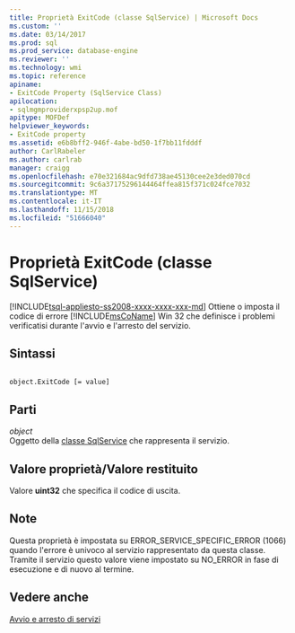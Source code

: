 ```yaml
---
title: Proprietà ExitCode (classe SqlService) | Microsoft Docs
ms.custom: ''
ms.date: 03/14/2017
ms.prod: sql
ms.prod_service: database-engine
ms.reviewer: ''
ms.technology: wmi
ms.topic: reference
apiname:
- ExitCode Property (SqlService Class)
apilocation:
- sqlmgmproviderxpsp2up.mof
apitype: MOFDef
helpviewer_keywords:
- ExitCode property
ms.assetid: e6b8bff2-946f-4abe-bd50-1f7bb11fdddf
author: CarlRabeler
ms.author: carlrab
manager: craigg
ms.openlocfilehash: e70e321684ac9dfd738ae45130cee2e3ded070cd
ms.sourcegitcommit: 9c6a37175296144464ffea815f371c024fce7032
ms.translationtype: MT
ms.contentlocale: it-IT
ms.lasthandoff: 11/15/2018
ms.locfileid: "51666040"
---
```

# <a name="exitcode-property-sqlservice-class"></a>Proprietà ExitCode (classe SqlService)
[!INCLUDE[tsql-appliesto-ss2008-xxxx-xxxx-xxx-md](../../../includes/tsql-appliesto-ss2008-xxxx-xxxx-xxx-md.md)]
  Ottiene o imposta il codice di errore [!INCLUDE[msCoName](../../../includes/msconame-md.md)] Win 32 che definisce i problemi verificatisi durante l'avvio e l'arresto del servizio.  
  
## <a name="syntax"></a>Sintassi  
  
```  
  
object.ExitCode [= value]  
```  
  
## <a name="parts"></a>Parti  
 *object*  
 Oggetto della [classe SqlService](../../../relational-databases/wmi-provider-configuration-classes/sqlservice-class/sqlservice-class.md) che rappresenta il servizio.  
  
## <a name="property-valuereturn-value"></a>Valore proprietà/Valore restituito  
 Valore **uint32** che specifica il codice di uscita.  
  
## <a name="remarks"></a>Note  
 Questa proprietà è impostata su ERROR_SERVICE_SPECIFIC_ERROR (1066) quando l'errore è univoco al servizio rappresentato da questa classe. Tramite il servizio questo valore viene impostato su NO_ERROR in fase di esecuzione e di nuovo al termine.  
  
## <a name="see-also"></a>Vedere anche  
 [Avvio e arresto di servizi](https://technet.microsoft.com/library/ms174886\(v=sql.105\).aspx)  
  
  
